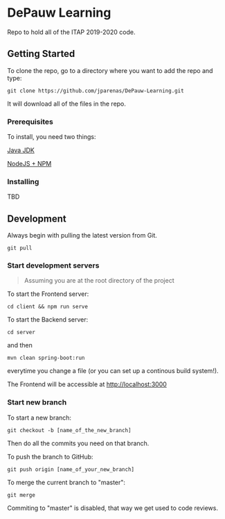 # DePauw Learning

Repo to hold all of the ITAP 2019-2020 code.

## Getting Started

To clone the repo, go to a directory where you want to add the repo and type:

```
git clone https://github.com/jparenas/DePauw-Learning.git
```

It will download all of the files in the repo.

### Prerequisites

To install, you need two things:

[Java JDK](https://www.oracle.com/technetwork/java/javase/downloads/jdk12-downloads-5295953.html)

[NodeJS + NPM](https://www.taniarascia.com/how-to-install-and-use-node-js-and-npm-mac-and-windows/)

### Installing

TBD

## Development

Always begin with pulling the latest version from Git.

```
git pull
```

### Start development servers

> Assuming you are at the root directory of the project

To start the Frontend server:

```
cd client && npm run serve
```

To start the Backend server:

```
cd server
```

and then

```
mvn clean spring-boot:run
```

everytime you change a file (or you can set up a continous build system!).

The Frontend will be accessible at [http://localhost:3000](http://localhost:3000)

### Start new branch

To start a new branch:

```
git checkout -b [name_of_the_new_branch]
```

Then do all the commits you need on that branch.

To push the branch to GitHub:

```
git push origin [name_of_your_new_branch]
```

To merge the current branch to "master":

```
git merge
```

Commiting to "master" is disabled, that way we get used to code reviews.

